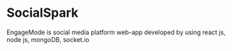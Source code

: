 # SocialSpark
EngageMode is social media platform web-app developed by using react js, node js, mongoDB, socket.io
